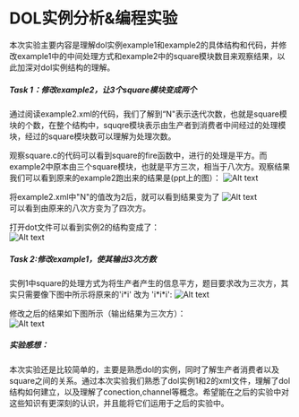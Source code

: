 # DOL实例分析&编程实验
       
本次实验主要内容是理解dol实例example1和example2的具体结构和代码，并修改example1中的中间处理方式和example2中的square模块数目来观察结果，以此加深对dol实例结构的理解。

##### Task 1：修改example2，让3个square模块变成两个    

通过阅读example2.xml的代码，我们了解到“N"表示迭代次数，也就是square模块的个数，在整个结构中，squqre模块表示由生产者到消费者中间经过的处理模块，经过的square模块数可以理解为处理次数。     

观察square.c的代码可以看到square的fire函数中，进行的处理是平方。而example2中原本由三个square模块，也就是平方三次，相当于八次方。观察结果我们可以看到原来的example2跑出来的结果是(ppt上的图）：
![Alt text](http://i1.piimg.com/567571/c81c26293c010d65.png)    

将example2.xml中"N"的值改为2后，就可以看到结果变为了
![Alt text](http://p1.bqimg.com/567571/672eec4af9fbc1c7.png)    
可以看到由原来的八次方变为了四次方。
    
打开dot文件可以看到实例2的结构变成了：    
![Alt text](http://p1.bqimg.com/567571/81ff2aea9d7ae4f1.png)   

##### Task 2:修改example1，使其输出3次方数    
实例1中square的处理方式为将生产者产生的信息平方，题目要求改为三次方，其实只需要像下图中所示将原来的'i\*i' 改为 'i\*i\*i':
![Alt text](http://i1.piimg.com/567571/0d2ce8ea3213a1a2.png)
    
修改之后的结果如下图所示（输出结果为三次方）：    
![Alt text](http://i1.piimg.com/567571/478ca18416850976.png)    

##### 实验感想：    
本次实验还是比较简单的，主要是熟悉dol的实例，同时了解生产者消费者以及square之间的关系。通过本次实验我们熟悉了dol实例1和2的xml文件，理解了dol结构如何建立，以及理解了conection,channel等概念。希望能在之后的实验中对这些知识有更深刻的认识，并且能将它们运用于之后的实验中。